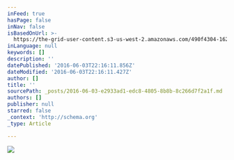```yaml
---
inFeed: true
hasPage: false
inNav: false
isBasedOnUrl: >-
  https://the-grid-user-content.s3-us-west-2.amazonaws.com/490f4304-162f-46fc-930c-b9edcaf1d152.png
inLanguage: null
keywords: []
description: ''
datePublished: '2016-06-03T22:16:11.856Z'
dateModified: '2016-06-03T22:16:11.427Z'
author: []
title: ''
sourcePath: _posts/2016-06-03-e2933ad1-edc8-4805-8b8b-8c266d7f2a1f.md
authors: []
publisher: null
starred: false
_context: 'http://schema.org'
_type: Article

---
```

![](https://the-grid-user-content.s3-us-west-2.amazonaws.com/490f4304-162f-46fc-930c-b9edcaf1d152.png)